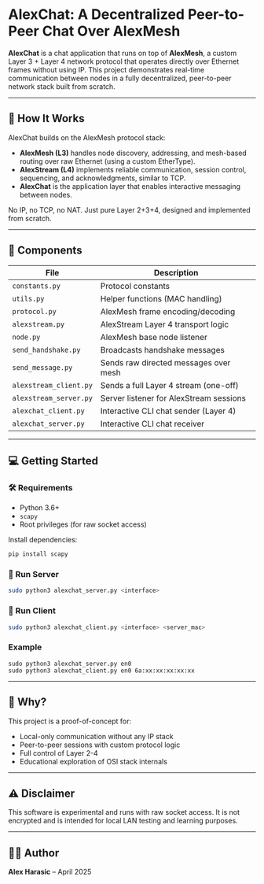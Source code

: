 # AlexChat: A Decentralized Peer-to-Peer Chat Over AlexMesh

**AlexChat** is a chat application that runs on top of **AlexMesh**, a custom Layer 3 + Layer 4 network protocol that operates directly over Ethernet frames without using IP. This project demonstrates real-time communication between nodes in a fully decentralized, peer-to-peer network stack built from scratch.

---

## 📡 How It Works

AlexChat builds on the AlexMesh protocol stack:

- **AlexMesh (L3)** handles node discovery, addressing, and mesh-based routing over raw Ethernet (using a custom EtherType).
- **AlexStream (L4)** implements reliable communication, session control, sequencing, and acknowledgments, similar to TCP.
- **AlexChat** is the application layer that enables interactive messaging between nodes.

No IP, no TCP, no NAT. Just pure Layer 2+3+4, designed and implemented from scratch.

---

## 🧱 Components

| File                  | Description                                |
|-----------------------|--------------------------------------------|
| `constants.py`        | Protocol constants                         |
| `utils.py`            | Helper functions (MAC handling)            |
| `protocol.py`         | AlexMesh frame encoding/decoding           |
| `alexstream.py`       | AlexStream Layer 4 transport logic         |
| `node.py`             | AlexMesh base node listener                |
| `send_handshake.py`   | Broadcasts handshake messages              |
| `send_message.py`     | Sends raw directed messages over mesh      |
| `alexstream_client.py`| Sends a full Layer 4 stream (one-off)      |
| `alexstream_server.py`| Server listener for AlexStream sessions    |
| `alexchat_client.py`  | Interactive CLI chat sender (Layer 4)      |
| `alexchat_server.py`  | Interactive CLI chat receiver              |

---

## 💻 Getting Started

### 🛠 Requirements
- Python 3.6+
- `scapy`
- Root privileges (for raw socket access)

Install dependencies:
```bash
pip install scapy
```

### 🔧 Run Server
```bash
sudo python3 alexchat_server.py <interface>
```

### 💬 Run Client
```bash
sudo python3 alexchat_client.py <interface> <server_mac>
```

### Example
```
sudo python3 alexchat_server.py en0
sudo python3 alexchat_client.py en0 6a:xx:xx:xx:xx:xx
```

---

## 🧠 Why?

This project is a proof-of-concept for:
- Local-only communication without any IP stack
- Peer-to-peer sessions with custom protocol logic
- Full control of Layer 2-4
- Educational exploration of OSI stack internals

---

## ⚠️ Disclaimer
This software is experimental and runs with raw socket access. It is not encrypted and is intended for local LAN testing and learning purposes.

---

## 🧑‍💻 Author
**Alex Harasic** – April 2025
